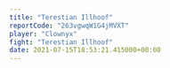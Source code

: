 ```yaml
---
title: "Terestian Illhoof"
reportCode: "263vgwqW1G4jMVXT"
player: "Clownyx"
fight: "Terestian Illhoof"
date: 2021-07-15T18:53:21.415000+00:00
---
```

